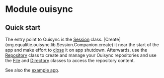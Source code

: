 # Module ouisync

## Quick start

The entry point to Ouisync is the [Session](org.equalitie.ouisync.lib.Session) class. [Create]
(org.equalitie.ouisync.lib.Session.Companion.create) it near the start of the app and make effort
to [close](org.equalitie.ouisync.lib.Session.close) it on app shutdown. Afterwards, use the
[Repository](org.equalitie.ouisync.lib.Repository) class to create and manage your Ouisync
repositories and use the [File](org.equalitie.ouisync.lib.File) and [Directory](org.equalitie.ouisync.lib.Directory)
classes to access the repository content.

See also the [example app](https://github.com/equalitie/ouisync/tree/master/bindings/kotlin/example).